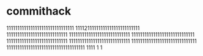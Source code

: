 # commithack
1111111111111111111111111111111
11112111111111111111111111111
1111111111111111111111111111
1111111111111111111111111111
11111111111111111111111111111
1111111111111111111111111111
1111111111111111111111111111
111111111111111111111111111111
111111111111111111111111111111111111
1111
1
1

